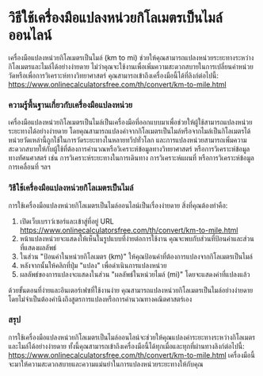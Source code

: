 วิธีใช้เครื่องมือแปลงหน่วยกิโลเมตรเป็นไมล์ออนไลน์
=================================================

เครื่องมือแปลงหน่วยกิโลเมตรเป็นไมล์ (km to mi) ช่วยให้คุณสามารถแปลงหน่วยระยะทางระหว่างกิโลเมตรและไมล์ได้อย่างง่ายดาย ไม่ว่าคุณจะใช้งานเพื่อเพิ่มความสะดวกสบายในการเปลี่ยนค่าหน่วยวัดหรือเพื่อการวิเคราะห์ทางวิทยาศาสตร์ คุณสามารถเข้าถึงเครื่องมือนี้ได้ที่ลิงก์ต่อไปนี้: <https://www.onlinecalculatorsfree.com/th/convert/km-to-mile.html>

### ความรู้พื้นฐานเกี่ยวกับเครื่องมือแปลงหน่วย

เครื่องมือแปลงหน่วยกิโลเมตรเป็นไมล์เป็นเครื่องมือที่ออกแบบมาเพื่อช่วยให้ผู้ใช้สามารถแปลงหน่วยระยะทางได้อย่างง่ายดาย โดยคุณสามารถแปลงค่าจากกิโลเมตรเป็นไมล์หรือจากไมล์เป็นกิโลเมตรได้ หน่วยวัดเหล่านี้ถูกใช้ในการวัดระยะทางในหลายทวีปทั่วโลก และการแปลงหน่วยสามารถเพิ่มความสะดวกสบายให้กับผู้ใช้ที่ต้องการคำนวณหรือวิเคราะห์ข้อมูลทางวิทยาศาสตร์ หรือการวิเคราะห์ข้อมูลทางทัศนศาสตร์ เช่น การวิเคราะห์ระยะทางในการเดินทาง การวิเคราะห์แผนที่ หรือการวิเคราะห์ข้อมูลการเคลื่อนที่ ฯลฯ

### วิธีใช้เครื่องมือแปลงหน่วยกิโลเมตรเป็นไมล์

การใช้เครื่องมือแปลงหน่วยกิโลเมตรเป็นไมล์ออนไลน์เป็นเรื่องง่ายดาย สิ่งที่คุณต้องทำคือ:

1. เปิดเว็บเบราว์เซอร์และเข้าสู่ที่อยู่ URL <https://www.onlinecalculatorsfree.com/th/convert/km-to-mile.html>
2. หน้าแปลงหน่วยจะแสดงให้เห็นในรูปแบบที่ง่ายต่อการใช้งาน คุณจะพบกับส่วนที่ป้อนค่าและส่วนที่แสดงผลลัพธ์
3. ในส่วน "ป้อนค่าในหน่วยกิโลเมตร (km)" ให้คุณป้อนค่าที่ต้องการแปลงจากกิโลเมตรเป็นไมล์
4. หลังจากนั้นให้คลิกที่ปุ่ม "แปลง" เพื่อดำเนินการแปลงหน่วย
5. ผลลัพธ์ของการแปลงจะแสดงในส่วน "ผลลัพธ์ในหน่วยไมล์ (mi)" โดยจะแสดงค่าที่แปลงแล้ว

ด้วยขั้นตอนที่ง่ายและอินเตอร์เฟซที่ใช้งานง่าย คุณสามารถแปลงหน่วยกิโลเมตรเป็นไมล์อย่างง่ายดาย โดยไม่จำเป็นต้องคำนึงถึงสูตรการแปลงหรือการคำนวณทางคณิตศาสตร์เอง

### สรุป

การใช้เครื่องมือแปลงหน่วยกิโลเมตรเป็นไมล์ออนไลน์จะช่วยให้คุณแปลงค่าระยะทางระหว่างกิโลเมตรและไมล์ได้อย่างง่ายดาย ทั้งนี้คุณสามารถเข้าถึงเครื่องมือนี้ได้ทุกเมื่อและทุกที่ผ่านทางลิงก์ต่อไปนี้: <https://www.onlinecalculatorsfree.com/th/convert/km-to-mile.html> เครื่องมือนี้จะมาให้ความสะดวกสบายและความแม่นยำในการแปลงหน่วยระยะทางให้กับคุณ